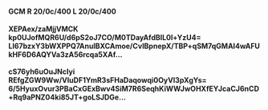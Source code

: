 #### GCM R 20/0c/400 L 20/0c/400
**XEPAex/zaMjjVMCK**<br/>**kp0UJofMQR6U/d6pS2oJ7CO/M0TDayAfdBIL0l+YzU4=**<br/>**Ll67bzxY3bWXPPQ7AnuIBXCAmoe/CvIBpnepX/TBP+qSM7qGMAI4wAFUkHF6D6AQYVa3zA56rcqa5XAf...**<br/><br/>
**cS76yh6uOuJNcIyi**<br/>**REfgZGW9Ww/VIuDF1YmR3sFHaDaqowqi0OyVI3pXgYs=**<br/>**6/5HyuxOvur3PBaCxGExBwv4SiM7R6SeqhKiWWJwOHXfEYJcaCJ6nCD+Rq9aPNZ04ki85JT+goLSJDGe...**